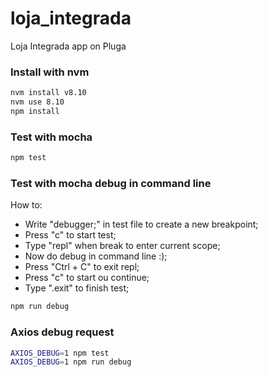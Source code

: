 # loja_integrada
Loja Integrada app on Pluga

### Install with nvm
```sh
nvm install v8.10
nvm use 8.10
npm install
```

### Test with mocha
```sh
npm test
```

### Test with mocha debug in command line
How to:
  - Write "debugger;" in test file to create a new breakpoint;
  - Press "c" to start test;
  - Type "repl" when break to enter current scope;
  - Now do debug in command line :);
  - Press "Ctrl + C" to exit repl;
  - Press "c" to start ou continue;
  - Type ".exit" to finish test;
```sh
npm run debug
```

### Axios debug request
```sh
AXIOS_DEBUG=1 npm test
AXIOS_DEBUG=1 npm run debug
